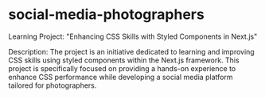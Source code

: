 # social-media-photographers

Learning Project: "Enhancing CSS Skills with Styled Components in Next.js"

Description:
The project is an initiative dedicated to learning and improving CSS skills using styled components within the Next.js framework. This project is specifically focused on providing a hands-on experience to enhance CSS performance while developing a social media platform tailored for photographers.
